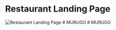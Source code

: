 # Restaurant Landing Page

![Restaurant Landing Page](https://i.ibb.co/5jxBKpw/image.png)
#   M U R U G O  
 #   M U R U G O  
 
